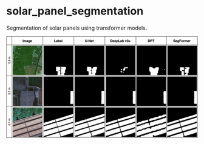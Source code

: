 # solar_panel_segmentation
Segmentation of solar panels using transformer models.

<a href="https://github.com/pyreyes/emotion_detection"><img src="https://github.com/pyreyes/solar_panel_segmentation/blob/50c92a04886e539af345fadfaf5c7b37b912158c/images/qualitative%20results2.jpg" alt="Image Classification"
	title="Intelligent Emotion Detection" width="900" /></a>
